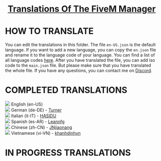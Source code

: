 <div align="center">
    <h1 style="font-weight: 700; border-bottom: 0px;">
        <a href="https://github.com/MOXHARTZ/mx-discordtool">Translations Of The FiveM Manager</a>
    </h1>
</div>


# HOW TO TRANSLATE
You can edit the translations in this folder. The file `en-US.json` is the default language. If you want to add a new language, you can copy the `en.json` file and rename it to the language code of your language. You can find a list of all language codes [here](https://www.andiamo.co.uk/resources/iso-language-codes/). After you have translated the file, you can add iso code to the `main.json` file. But please make sure that you have translated the whole file. If you have any questions, you can contact me on [Discord](https://discord.gg/davU2SY).

#  COMPLETED TRANSLATIONS
![](https://geps.dev/progress/100) English (en-US)<br/>
![](https://geps.dev/progress/100) German (de-DE) - [Turner](https://github.com/PC1up)<br/>
![](https://geps.dev/progress/100) Italian (it-IT) - [HASIDU](https://github.com/hasidu) <br/>
![](https://geps.dev/progress/100) Spanish (es-AR) - [Leannfg](https://github.com/Leannfg)<br/>
![](https://geps.dev/progress/100) Chinese (zh-CN) - [JNjiaonang](https://github.com/JNjiaonang)<br/>
![](https://geps.dev/progress/100) Vietnamese (vi-VN) - [khanhdinhvn](https://github.com/khanhdinhvn)<br/>
# IN PROGRESS TRANSLATIONS



